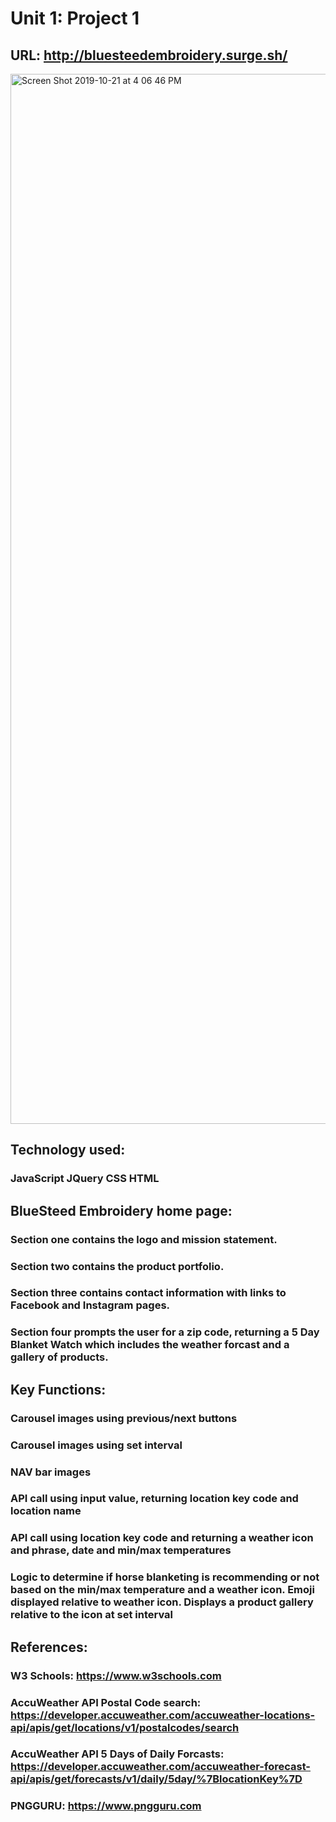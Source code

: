 # Unit 1: Project 1

## URL: http://bluesteedembroidery.surge.sh/

<img width="1680" alt="Screen Shot 2019-10-21 at 4 06 46 PM" src="https://user-images.githubusercontent.com/53794091/67239529-64918c80-f41d-11e9-9f37-b85a4870cd3a.png">

## Technology used:

### JavaScript JQuery CSS HTML

## BlueSteed Embroidery home page:

### Section one contains the logo and mission statement.

### Section two contains the product portfolio.

### Section three contains contact information with links to Facebook and Instagram pages.

### Section four prompts the user for a zip code, returning a 5 Day Blanket Watch which includes the weather forcast and a gallery of products.

## Key Functions:

### Carousel images using previous/next buttons

### Carousel images using set interval

### NAV bar images

### API call using input value, returning location key code and location name

### API call using location key code and returning a weather icon and phrase, date and min/max temperatures

### Logic to determine if horse blanketing is recommending or not based on the min/max temperature and a weather icon. Emoji displayed relative to weather icon. Displays a product gallery relative to the icon at set interval

## References:

### W3 Schools: https://www.w3schools.com

### AccuWeather API Postal Code search: https://developer.accuweather.com/accuweather-locations-api/apis/get/locations/v1/postalcodes/search

### AccuWeather API 5 Days of Daily Forcasts: https://developer.accuweather.com/accuweather-forecast-api/apis/get/forecasts/v1/daily/5day/%7BlocationKey%7D

### PNGGURU: https://www.pngguru.com
